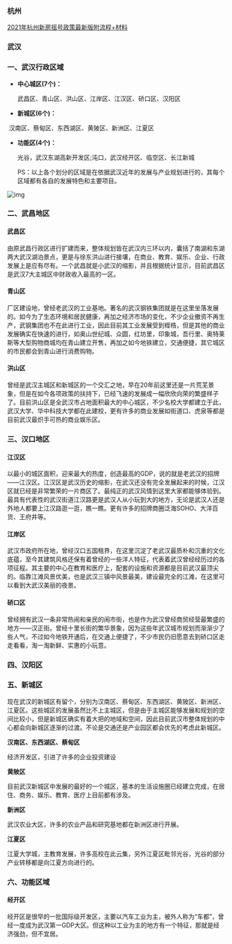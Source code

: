### 杭州

[2021年杭州新房摇号政策最新版附流程+材料](https://zhuanlan.zhihu.com/p/348532876)

### 武汉

### 一、武汉行政区域

- **中心城区(7个)：**

  武昌区、青山区、洪山区、江岸区、江汉区、硚口区、汉阳区

- **新城区(6个)：**

​      汉南区、蔡甸区、东西湖区、黄陂区、新洲区、江夏区

- **功能区(4个)：**

  光谷，武汉东湖高新开发区;沌口，武汉经开区、临空区、长江新城

  PS：以上各个划分的区域是在依据武汉近年的发展与产业规划进行的，其每个区域都有各自的发展特色和主要项目。

![img](https://gitee.com/ZXiangC/picture/raw/master/imgs/v2-3f467982511619f624d864c15e0e8678_b.jpg)



### 二、武昌地区

#### 武昌区

由原武昌行政区进行扩建而来，整体规划皆在武汉内三环以内，囊括了南湖和东湖两大武汉湖泊景点，更是与徐东洪山进行接壤，在商业、教育、娱乐、企业、行政发展上是应有尽有。一个武昌就是小武汉的缩影，并且根据统计显示，目前武昌区是武汉7大主城区中财政收入最高的一区。

#### 青山区

厂区建设地，曾经老武汉的工业基地。著名的武汉钢铁集团就是在这里坐落发展的。如今为了生态环境和居民健康，再加之经济市场的变化，不少企业撤资不再生产，武钢集团也不在此进行工业，因此目前其工业发展受到桎梏，但是其他的商业发展确实在快速的进行，如奥山世纪城、众圆，红坊里，印象城，吾行里、奥特莱斯等大型购物商城均在青山建立开售，再加之如今地铁建立，交通便捷，其它城区的市民都会到青山进行消费购物。

#### 洪山区

曾经是武汉主城区和新城区的一个交汇之地，早在20年前这里还是一片荒芜景象，但是在如今各项政策的扶持下，已经飞速的发展成一幅欣欣向荣的繁盛样子了。目前洪山区是全武汉市占地面积最大的中心城区，不少名校大学都建立于此，武汉大学、华中科技大学都在此建校，更有许多的商业发展如街道口、虎泉等都是目前武汉最炽手可热的商业娱乐区。



### 三、汉口地区

#### 江汉区

以最小的城区面积，迎来最大的热度，创造最高的GDP，说的就是老武汉的招牌——江汉区。江汉区是武汉历史的缩影，在武汉还没有完全发展起来的时候，江汉区就已经是非常繁荣的一片商区了。最纯正的武汉风情到这里大家都能够体验到。最具有代表性的武汉街道江汉路更是武汉人从小玩到大的地方，无论是武汉人还是外地人都要上江汉路逛一逛，瞧一瞧。更有许多的招牌商圈泛海SOHO、大洋百货、王府井等。

#### 江岸区

武汉市政府所在地，曾经汉口五国租界，在这里沉淀了老武汉最质朴和沉重的文化底蕴，至今其建筑风格还保有着曾经的一些洋人特征，代表着武汉曾经经历过的各项征程。其主要的中心在教育和医疗上，配套的设施和资源都是目前武汉最顶尖的。临靠江滩风景优美，也是武汉三镇中风景最美，建设最完全的江滩，在这里可以看到大武汉美丽的夜景。

#### 硚口区

曾经拥有武汉一条非常热闹和亲民的闹市街，也是作为武汉曾经商贸经营最繁盛的地方——汉正街。曾经十里长街的繁华景象，因为这些年武汉城市规划而渐渐少了些人气，不过如今地铁开通后，在交通上便捷了，不少市民仍旧愿意去到硚口区走走看看，淘一淘新鲜、实惠的小玩意。



### 四、汉阳区





### 五、新城区

现在武汉的新城区有留个，分别为汉南区、蔡甸区、东西湖区、黄陂区、新洲区、江夏区。这些城区的发展虽然比不上主城区，但是由于主城区能够发展和规划的空间比较小，但是新城区确实有着大把的地域和空间，因此目前武汉市整体规划的中心都会向新城区逐渐的过渡。不论是交通还是产业园区都会优先的考虑此新城区。

**汉南区、东西湖区、蔡甸区**

经济开发区，引进了许多的企业投资建设

**黄陂区**

目前武汉新城区中发展的最好的一个城区，基本的生活设施圈已经建立完成，在居住、商务、娱乐、教育、医疗上目前都有涉及。

**新洲区**

武汉农业大区，许多的农业产品和研究基地都在新洲区进行开展。

**江夏区**

江夏大学城，主教育发展，许多高校在此云集，另外江夏区毗邻光谷，光谷的部分产业转移都是向江夏方向进行的。



### 六、功能区域

#### 经开区

经开区是很早的一批国际级开发区，主要以汽车工业为主，被外人称为“车都”，曾经一度成为武汉第一GDP大区。但这种以工业为主的地方有一个特征，那就是经济强劲，但不宜居。